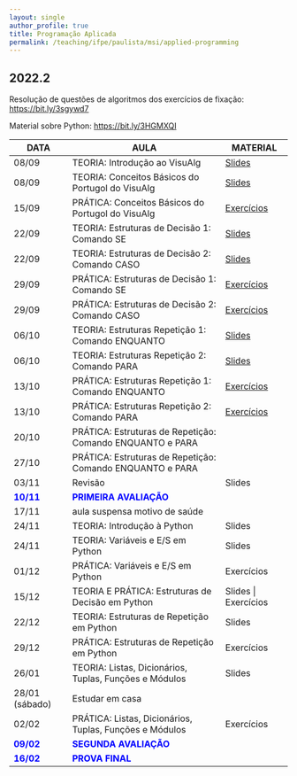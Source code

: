 ```yaml
---
layout: single
author_profile: true
title: Programação Aplicada
permalink: /teaching/ifpe/paulista/msi/applied-programming
---
```


## 2022.2

Resolução de questões de algoritmos dos exercícios de fixação: <a href="https://bit.ly/3sgywd7" target="_blank">https://bit.ly/3sgywd7</a>

Material sobre Python: <a href="https://bit.ly/3HGMXQI" target="_blank">https://bit.ly/3HGMXQI</a>

|DATA|AULA|MATERIAL|
|---|---|---|
| 08/09 | TEORIA: Introdução ao VisuAlg | <a href="https://docs.google.com/presentation/d/1aW3oeOsn6qPJfABxXj9qfJ0bnWxTXOVrTPVlhw4_Feg/edit?usp=sharing" target="_blank">Slides</a> |
| 08/09 | TEORIA: Conceitos Básicos do Portugol do VisuAlg | <a href="https://docs.google.com/presentation/d/1ojOXZ04oMSmA-Rw7EduQ-3S2Egb37XnuTtHpV_RbwLk/edit?usp=sharing" target="_blank">Slides</a> | 
| 15/09 | PRÁTICA: Conceitos Básicos do Portugol do VisuAlg | <a href="https://docs.google.com/document/d/1TKr65dzY0rxxiWUfqjU2ntbYDhQU8gg7QgpO0vU9p2k/edit?usp=sharing" target="_blank">Exercícios</a> |
| 22/09 | TEORIA: Estruturas de Decisão 1: Comando SE | <a href="https://docs.google.com/presentation/d/1KAITF-Yu2SAry-wKvV3Mgq-eo-Q6DCz9_0fzw4JRKyY/edit?usp=sharing" target="_blank">Slides</a> |
| 22/09 | TEORIA: Estruturas de Decisão 2: Comando CASO | <a href="https://docs.google.com/presentation/d/1pnIGib2EMt-VDv0feVEqLG7gaa30eMtdQ8V2N1drVRo/edit?usp=sharing" target="_blank">Slides</a> |
| 29/09 | PRÁTICA: Estruturas de Decisão 1: Comando SE | <a href="https://docs.google.com/document/d/1FPNaqtfKRsexy9JuA6d0X4ZTwh3vHI-2y19uQjUzZQU/edit?usp=sharing" target="_blank">Exercícios<a/> |
| 29/09 | PRÁTICA: Estruturas de Decisão 2: Comando CASO | <a href="https://docs.google.com/document/d/1oFTku4YPBajk6qVDv-JRx0P4zZ9PAhPBkKCvScP1dJ4/edit?usp=sharing" target="_blank">Exercícios</a> |
| 06/10 | TEORIA: Estruturas Repetição 1: Comando ENQUANTO | <a href="https://docs.google.com/presentation/d/1_XUztMbHM-qNFbUmp6AIqimFxt8gDemnUmeY68zjUyk/edit?usp=sharing" target="_blank">Slides</a> |
| 06/10 | TEORIA: Estruturas Repetição 2: Comando PARA | <a href="https://docs.google.com/presentation/d/1h9Jf35w9ZSUtT02XQKkcOOHyYjuMwCAVYCmFeMPUCoc/edit?usp=sharing" target="_blank">Slides</a> |
| 13/10 | PRÁTICA: Estruturas Repetição 1: Comando ENQUANTO | <a href="https://docs.google.com/document/d/1-0BrwWtKxLcjLdGzWbtvz-zVSvxtKyyX8a8PS7yujys/edit?usp=sharing" target="_blank">Exercícios</a> |
| 13/10 | PRÁTICA: Estruturas Repetição 2: Comando PARA | <a href="https://docs.google.com/document/d/1vvu9PmXHlKcPojZzpceQoq5c_nj4OtAdbLJQHSnQX0s/edit?usp=sharing" target="_blank">Exercícios</a> | 
| 20/10 | PRÁTICA: Estruturas de Repetição: Comando ENQUANTO e PARA |   | 
| 27/10 | PRÁTICA: Estruturas de Repetição: Comando ENQUANTO e PARA |   | 
| 03/11 | Revisão | Slides | 
| <span style="color:blue">**10/11**</span> | <span style="color:blue">**PRIMEIRA AVALIAÇÃO**</span> |  | 
| 17/11 | aula suspensa motivo de saúde | | 
| 24/11 | TEORIA: Introdução à Python | Slides | 
| 24/11 | TEORIA: Variáveis e E/S em Python | Slides | 
| 01/12 | PRÁTICA: Variáveis e E/S em Python | Exercícios | 
| 15/12 | TEORIA E PRÁTICA: Estruturas de Decisão em Python | Slides \| Exercícios | 
| 22/12 | TEORIA: Estruturas de Repetição em Python | Slides | 
| 29/12 | PRÁTICA: Estruturas de Repetição em Python | Exercícios | 
| 26/01 | TEORIA: Listas, Dicionários, Tuplas, Funções e Módulos | Slides | 
| 28/01 (sábado) | Estudar em casa |  | 
| 02/02 | PRÁTICA: Listas, Dicionários, Tuplas, Funções e Módulos | Exercícios | 
| <span style="color:blue">**09/02**</span> | <span style="color:blue">**SEGUNDA AVALIAÇÃO**</span> | | 
| <span style="color:blue">**16/02**</span> | <span style="color:blue">**PROVA FINAL**</span>
